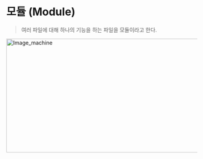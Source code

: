모듈 (Module)
=============
> 여러 파일에 대해 하나의 기능을 하는 파일을 모듈이라고 한다.  

<img src="https://user-images.githubusercontent.com/66001539/119265203-d1d05980-bc20-11eb-820b-9c211d1f3690.png" width="600px" height="300px" title="px(픽셀) 크기 설정" alt="Image_machine"></img><br/>  
